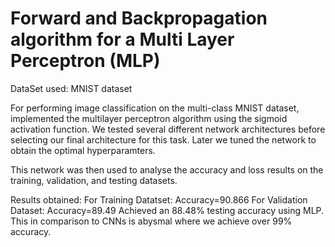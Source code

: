 # Forward and Backpropagation algorithm for a Multi Layer Perceptron (MLP)

DataSet used: MNIST dataset

For performing image classification on the multi-class MNIST dataset, implemented the multilayer perceptron algorithm using the sigmoid activation function. We tested several different network architectures before selecting our final architecture for this task. Later we tuned the network to obtain the optimal hyperparamters. 

This network was then used to analyse the accuracy and loss results on the training, validation, and testing datasets.

Results obtained: 
For Training Datatset: Accuracy=90.866
For Validation Dataset: Accuracy=89.49
Achieved an 88.48% testing accuracy using MLP. This in comparison to CNNs is abysmal where we achieve over 99% accuracy. 
